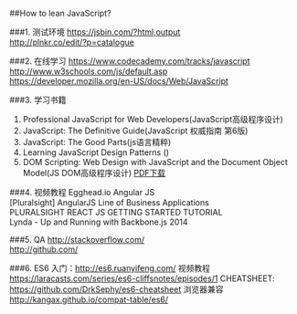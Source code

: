##How to lean JavaScript?
  
###1. 测试环境 
https://jsbin.com/?html,output  
http://plnkr.co/edit/?p=catalogue  

###2. 在线学习
https://www.codecademy.com/tracks/javascript  
http://www.w3schools.com/js/default.asp  
https://developer.mozilla.org/en-US/docs/Web/JavaScript  

###3. 学习书籍
 1) Professional JavaScript for Web Developers(JavaScript高级程序设计)  
 2) JavaScript: The Definitive Guide(JavaScript 权威指南 第6版)   
 3) JavaScript: The Good Parts(js语言精粹)   
 4) Learning JavaScript Design Patterns ()   
 5) DOM Scripting: Web Design with JavaScript and the Document Object Model(JS DOM高级程序设计)  [PDF下载](http://www.ziyonet.uz/uploads/books/50328/53bd0f163ffd7.pdf)    

###4. 视频教程
Egghead.io Angular JS  
[Pluralsight] AngularJS Line of Business Applications  
PLURALSIGHT REACT JS GETTING STARTED TUTORIAL  
Lynda - Up and Running with Backbone.js 2014  

###5. QA
http://stackoverflow.com/    
http://github.com/


###6. ES6
入门：http://es6.ruanyifeng.com/
视频教程 https://laracasts.com/series/es6-cliffsnotes/episodes/1
CHEATSHEET:  https://github.com/DrkSephy/es6-cheatsheet
浏览器兼容 http://kangax.github.io/compat-table/es6/
